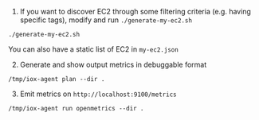 1. If you want to discover EC2 through some filtering criteria (e.g. having specific tags), modify and run `./generate-my-ec2.sh`

  ```
  ./generate-my-ec2.sh
  ```

  You can also have a static list of EC2 in `my-ec2.json`

2. Generate and show output metrics in debuggable format

  ```
  /tmp/iox-agent plan --dir .
  ```

3. Emit metrics on `http://localhost:9100/metrics`

  ```
  /tmp/iox-agent run openmetrics --dir .
  ```
